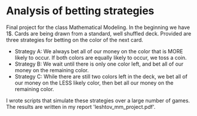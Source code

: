 # Analysis of betting strategies

Final project for the class Mathematical Modeling.
In the beginning we have 1$. Cards are being drawn from a standard, well shuffled deck. Provided are three strategies for betting on the color of the next card.

- Strategy A: We always bet all of our money on the color that is MORE likely to occur. If both colors are equally likely to occur, we toss a coin. 
- Strategy B: We wait until there is only one color left, and bet all of our money on the remaining color.
- Strategy C: While there are still two colors left in the deck, we bet all of our money on the LESS likely color, then bet all our money on the remaining color.

I wrote scripts that simulate these strategies over a large number of games. The results are written in my report 'leshtov_mm_project.pdf'.
